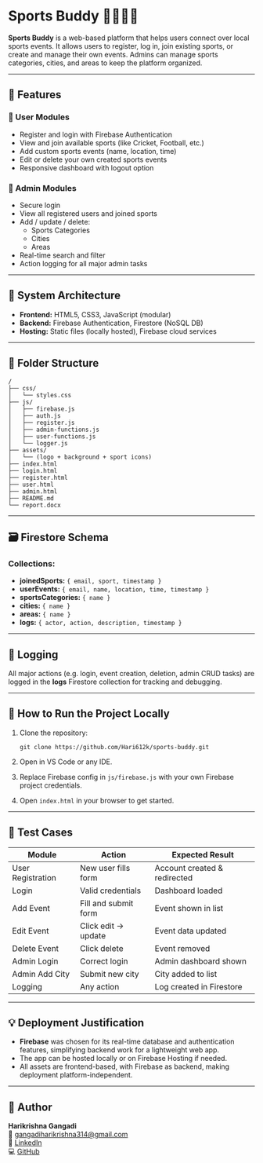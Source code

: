 # Sports Buddy 🏏🏃‍♂️🏀

**Sports Buddy** is a web-based platform that helps users connect over local sports events. It allows users to register, log in, join existing sports, or create and manage their own events. Admins can manage sports categories, cities, and areas to keep the platform organized.

---

## 🔧 Features

### 👤 User Modules

- Register and login with Firebase Authentication
- View and join available sports (like Cricket, Football, etc.)
- Add custom sports events (name, location, time)
- Edit or delete your own created sports events
- Responsive dashboard with logout option

### 🔐 Admin Modules

- Secure login
- View all registered users and joined sports
- Add / update / delete:
  - Sports Categories
  - Cities
  - Areas
- Real-time search and filter
- Action logging for all major admin tasks

---

## 🧠 System Architecture

- **Frontend:** HTML5, CSS3, JavaScript (modular)
- **Backend:** Firebase Authentication, Firestore (NoSQL DB)
- **Hosting:** Static files (locally hosted), Firebase cloud services

---

## 📁 Folder Structure

```
/
├── css/
│   └── styles.css
├── js/
│   ├── firebase.js
│   ├── auth.js
│   ├── register.js
│   ├── admin-functions.js
│   ├── user-functions.js
│   └── logger.js
├── assets/
│   └── (logo + background + sport icons)
├── index.html
├── login.html
├── register.html
├── user.html
├── admin.html
├── README.md
└── report.docx
```

---

## 🗃️ Firestore Schema

### Collections:

- **joinedSports:** `{ email, sport, timestamp }`
- **userEvents:** `{ email, name, location, time, timestamp }`
- **sportsCategories:** `{ name }`
- **cities:** `{ name }`
- **areas:** `{ name }`
- **logs:** `{ actor, action, description, timestamp }`

---

## 📝 Logging

All major actions (e.g. login, event creation, deletion, admin CRUD tasks) are logged in the **logs** Firestore collection for tracking and debugging.

---

## 🚀 How to Run the Project Locally

1. Clone the repository:

   ```
   git clone https://github.com/Hari612k/sports-buddy.git
   ```

2. Open in VS Code or any IDE.

3. Replace Firebase config in `js/firebase.js` with your own Firebase project credentials.

4. Open `index.html` in your browser to get started.

---

## 🧪 Test Cases

| Module            | Action               | Expected Result              |
| ----------------- | -------------------- | ---------------------------- |
| User Registration | New user fills form  | Account created & redirected |
| Login             | Valid credentials    | Dashboard loaded             |
| Add Event         | Fill and submit form | Event shown in list          |
| Edit Event        | Click edit → update  | Event data updated           |
| Delete Event      | Click delete         | Event removed                |
| Admin Login       | Correct login        | Admin dashboard shown        |
| Admin Add City    | Submit new city      | City added to list           |
| Logging           | Any action           | Log created in Firestore     |

---

## 💡 Deployment Justification

- **Firebase** was chosen for its real-time database and authentication features, simplifying backend work for a lightweight web app.
- The app can be hosted locally or on Firebase Hosting if needed.
- All assets are frontend-based, with Firebase as backend, making deployment platform-independent.

---

## 👤 Author

**Harikrishna Gangadi**  
📧 gangadiharikrishna314@gmail.com  
🔗 [LinkedIn](https://www.linkedin.com/in/hari-krishna-358050303/)  
💻 [GitHub](https://github.com/Hari612k)
